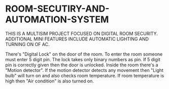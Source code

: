 # ROOM-SECUTIRY-AND-AUTOMATION-SYSTEM

THIS IS A MULTISIM PROJECT FOCUSED ON DIGITAL ROOM SECURITY. ADDITIONAL MINI FEATURES INCLUDE AUTOMATIC LIGHTING AND TURNING ON OF AC.


There's "Digital Lock" on the door of the room. To enter the room someone must enter 5 digit pin.
The lock takes only binary numbers as pin. If 5 digit pin is correctly given then the door is unlocked.
Inside the room there's a "Motion detector". If the motion detector detects any movement then "Light bulb" will turn on and also checks room temperature. If room temperature is high then "Air condition" is also turned on.
